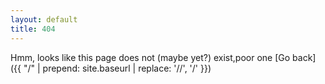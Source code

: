 ```yaml
---
layout: default
title: 404
---
```


Hmm, looks like this page does not (maybe yet?) exist,poor one 
[Go back] ({{ "/" | prepend: site.baseurl | replace: '//', '/' }})